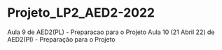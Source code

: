 # Projeto_LP2_AED2-2022

Aula 9 de AED2(PL) - Preparacao para o Projeto
Aula 10 (21 Abril 22) de AED2(Pl) - Preparação para o Projeto
